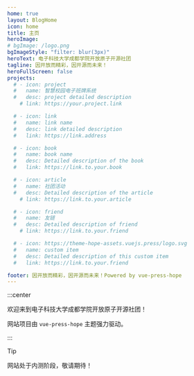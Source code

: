 ```yaml
---
home: true
layout: BlogHome
icon: home
title: 主页
heroImage:
# bgImage: /logo.png
bgImageStyle: "filter: blur(3px)"
heroText: 电子科技大学成都学院开放原子开源社团
tagline: 因开放而精彩，因开源而未来！
heroFullScreen: false
projects:
  # - icon: project
  #   name: 智慧校园电子班牌系统
  #   desc: project detailed description
    # link: https://your.project.link

  # - icon: link
  #   name: link name
  #   desc: link detailed description
  #   link: https://link.address

  # - icon: book
  #   name: book name
  #   desc: Detailed description of the book
  #   link: https://link.to.your.book

  # - icon: article
  #   name: 社团活动
  #   desc: Detailed description of the article
    # link: https://link.to.your.article

  # - icon: friend
  #   name: 友链
  #   desc: Detailed description of friend
    # link: https://link.to.your.friend

  # - icon: https://theme-hope-assets.vuejs.press/logo.svg
  #   name: custom item
  #   desc: Detailed description of this custom item
  #   link: https://link.to.your.friend

footer: 因开放而精彩，因开源而未来！Powered by vue-press-hope
---
```


:::center

欢迎来到电子科技大学成都学院开放原子开源社团！

网站项目由 `vue-press-hope` 主题强力驱动。

:::

> [!tip]
> 网站处于内测阶段，敬请期待！


<!-- This is a blog home page demo.

To use this layout, you should set both `layout: BlogHome` and `home: true` in the page front matter.

For related configuration docs, please see [blog homepage](https://theme-hope.vuejs.press/guide/blog/home.html). -->
